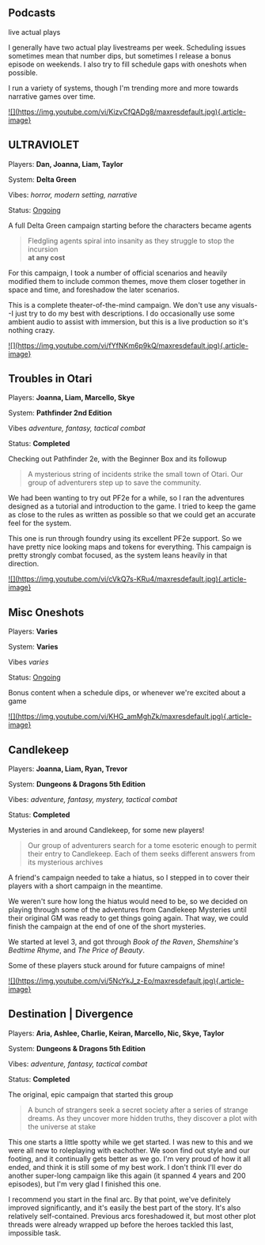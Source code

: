 <section>
<hgroup>

# Podcasts

live actual plays

</hgroup>

I generally have two actual play livestreams per week. Scheduling
issues sometimes mean that number dips, but sometimes I release a
bonus episode on weekends. I also try to fill schedule gaps with
oneshots when possible.

I run a variety of systems, though I'm trending more and more
towards narrative games over time.

</section>

<article>
<a href="https://www.youtube.com/watch?v=KizvCfQADg8&list=PLKf-mXZAT29VIblh2WSZo5HPgZuQ4rUcw">
![](https://img.youtube.com/vi/KizvCfQADg8/maxresdefault.jpg){.article-image}
</a>
<hgroup>

## ULTRAVIOLET

Players: **Dan, Joanna, Liam, Taylor**

System: **Delta Green**

Vibes: _horror, modern setting, narrative_

Status: <ins>Ongoing</ins>

A full Delta Green campaign starting before the characters became agents

</hgroup>

> Fledgling agents spiral into insanity as they struggle to stop the
> incursion  
> **at any cost**

For this campaign, I took a number of official scenarios and heavily
modified them to include common themes, move them closer together
in space and time, and foreshadow the later scenarios.

This is a complete theater-of-the-mind campaign. We don't use any
visuals--I just try to do my best with descriptions. I do occasionally
use some ambient audio to assist with immersion, but this is a live
production so it's nothing crazy.

</article>

<article>
<a href="https://www.youtube.com/watch?v=fYfNKm6p9kQ&list=PLKf-mXZAT29WXXocLndMSSwVj4XIDbAJQ">
![](https://img.youtube.com/vi/fYfNKm6p9kQ/maxresdefault.jpg){.article-image}
</a>
<hgroup>

## Troubles in Otari

Players: **Joanna, Liam, Marcello, Skye**

System: **Pathfinder 2nd Edition**

Vibes _adventure, fantasy, tactical combat_

Status: **Completed**

Checking out Pathfinder 2e, with the Beginner Box and its followup

</hgroup>

> A mysterious string of incidents strike the small town of Otari.
> Our group of adventurers step up to save the community.

We had been wanting to try out PF2e for a while, so I ran the adventures
designed as a tutorial and introduction to the game. I tried to keep the
game as close to the rules as written as possible so that we could get an
accurate feel for the system.

This one is run through foundry using its excellent PF2e support. So
we have pretty nice looking maps and tokens for everything. This campaign
is pretty strongly combat focused, as the system leans heavily in that
direction.

</article>

<article>
<a href="https://www.youtube.com/watch?v=cVkQ7s-KRu4&list=PLKf-mXZAT29UONciXHMgLpIC7Xpt1Vp3H">
![](https://img.youtube.com/vi/cVkQ7s-KRu4/maxresdefault.jpg){.article-image}
</a>
<hgroup>

## Misc Oneshots

Players: **Varies**

System: **Varies**

Vibes _varies_

Status: <ins>Ongoing</ins>

Bonus content when a schedule dips, or whenever we're excited about a game

</hgroup>

</article>

<article>
<a href="https://www.youtube.com/watch?v=ueBCCOJ5PtM&list=PLKf-mXZAT29Vzm32TgUdWhHX5WprqIxtp">
![](https://img.youtube.com/vi/KHG_amMghZk/maxresdefault.jpg){.article-image}
</a>
<hgroup>

## Candlekeep

Players: **Joanna, Liam, Ryan, Trevor**

System: **Dungeons & Dragons 5th Edition**

Vibes: _adventure, fantasy, mystery, tactical combat_

Status: **Completed**

Mysteries in and around Candlekeep, for some new players!

</hgroup>

> Our group of adventurers search for a tome esoteric enough to permit their
> entry to Candlekeep. Each of them seeks different answers from its mysterious
> archives

A friend's campaign needed to take a hiatus, so I stepped in to cover their
players with a short campaign in the meantime.

We weren't sure how long the hiatus would need to be, so we decided on playing
through some of the adventures from Candlekeep Mysteries until their original GM
was ready to get things going again. That way, we could finish the campaign at
the end of one of the short mysteries.

We started at level 3, and got through _Book of the Raven_, _Shemshine's Bedtime
Rhyme_, and _The Price of Beauty_.

Some of these players stuck around for future campaigns of mine!

</article>

<article>
<a href="https://www.youtube.com/watch?v=5NcYkJ_z-Eo&list=PLKf-mXZAT29UlgmR6D35Ba_d-7mSnurtg">
![](https://img.youtube.com/vi/5NcYkJ_z-Eo/maxresdefault.jpg){.article-image}
</a>
<hgroup>

## Destination | Divergence

Players: **Aria, Ashlee, Charlie, Keiran, Marcello, Nic, Skye, Taylor**

System: **Dungeons & Dragons 5th Edition**

Vibes: _adventure, fantasy, tactical combat_

Status: **Completed**

The original, epic campaign that started this group

</hgroup>

> A bunch of strangers seek a secret society after a series of strange dreams.
> As they uncover more hidden truths, they discover a plot with the universe at
> stake

This one starts a little spotty while we get started. I was new to this and we
were all new to roleplaying with eachother. We soon find out style and our
footing, and it continually gets better as we go. I'm very proud of how it all
ended, and think it is still some of my best work. I don't think I'll ever do
another super-long campaign like this again (it spanned 4 years and 200
episodes), but I'm very glad I finished this one.

I recommend you start in the final arc. By that point, we've definitely improved
significantly, and it's easily the best part of the story. It's also relatively
self-contained. Previous arcs foreshadowed it, but most other plot threads were
already wrapped up before the heroes tackled this last, impossible task.

</article>
